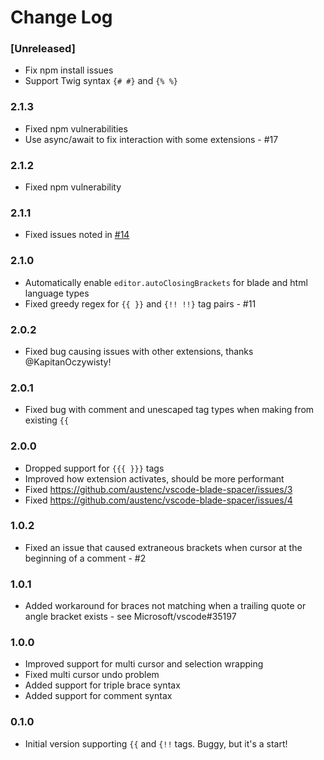 # Change Log
### [Unreleased]

- Fix npm install issues
- Support Twig syntax `{# #}` and `{% %}`

### 2.1.3

- Fixed npm vulnerabilities
- Use async/await to fix interaction with some extensions - #17

### 2.1.2

- Fixed npm vulnerability

### 2.1.1

- Fixed issues noted in [#14](https://github.com/austenc/vscode-blade-spacer/issues/14)

### 2.1.0

- Automatically enable `editor.autoClosingBrackets` for blade and html language types
- Fixed greedy regex for `{{ }}` and `{!! !!}` tag pairs - #11

### 2.0.2

- Fixed bug causing issues with other extensions, thanks @KapitanOczywisty!

### 2.0.1

- Fixed bug with comment and unescaped tag types when making from existing `{{`

### 2.0.0

- Dropped support for `{{{ }}}` tags
- Improved how extension activates, should be more performant
- Fixed https://github.com/austenc/vscode-blade-spacer/issues/3
- Fixed https://github.com/austenc/vscode-blade-spacer/issues/4

### 1.0.2

- Fixed an issue that caused extraneous brackets when cursor at the beginning of a comment - #2

### 1.0.1

- Added workaround for braces not matching when a trailing quote or angle bracket exists - see Microsoft/vscode#35197

### 1.0.0

- Improved support for multi cursor and selection wrapping
- Fixed multi cursor undo problem
- Added support for triple brace syntax
- Added support for comment syntax

### 0.1.0

- Initial version supporting `{{` and `{!!` tags. Buggy, but it's a start!
